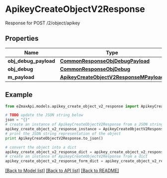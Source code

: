 # ApikeyCreateObjectV2Response

Response for POST /2/object/apikey

## Properties

Name | Type | Description | Notes
------------ | ------------- | ------------- | -------------
**obj_debug_payload** | [**CommonResponseObjDebugPayload**](CommonResponseObjDebugPayload.md) |  | 
**obj_debug** | [**CommonResponseObjDebug**](CommonResponseObjDebug.md) |  | [optional] 
**m_payload** | [**ApikeyCreateObjectV2ResponseMPayload**](ApikeyCreateObjectV2ResponseMPayload.md) |  | 

## Example

```python
from eZmaxApi.models.apikey_create_object_v2_response import ApikeyCreateObjectV2Response

# TODO update the JSON string below
json = "{}"
# create an instance of ApikeyCreateObjectV2Response from a JSON string
apikey_create_object_v2_response_instance = ApikeyCreateObjectV2Response.from_json(json)
# print the JSON string representation of the object
print ApikeyCreateObjectV2Response.to_json()

# convert the object into a dict
apikey_create_object_v2_response_dict = apikey_create_object_v2_response_instance.to_dict()
# create an instance of ApikeyCreateObjectV2Response from a dict
apikey_create_object_v2_response_form_dict = apikey_create_object_v2_response.from_dict(apikey_create_object_v2_response_dict)
```
[[Back to Model list]](../README.md#documentation-for-models) [[Back to API list]](../README.md#documentation-for-api-endpoints) [[Back to README]](../README.md)


